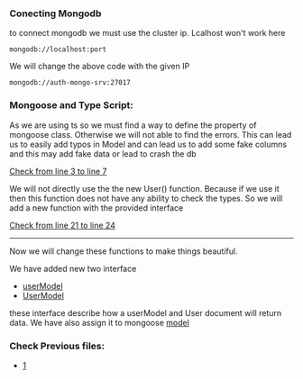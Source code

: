### Conecting Mongodb
to connect mongodb we must use the cluster ip. Lcalhost won't work here
```
mongodb://localhost:port
```
We will change the above code with the given IP
```
mongodb://auth-mongo-srv:27017
```

### Mongoose and Type Script:

As we are using ts so we must find a way to define the property of mongoose class. Otherwise we will not able to find the errors.
This can lead us to easily add typos in Model and can lead us to add some fake columns and this may add fake data or lead to crash the db

[Check from line 3 to line 7](https://github.com/aididalam/ticketing-ms/blob/237b770552eccc713ff7694de1c0f52a8acfdbc9/auth/src/models/user.ts#L3-L7)

We will not directly use the the new User() function. Because if we use it then this function does not have any ability
to check the types. So we will add a new function with the provided interface

[Check from line 21 to line 24](https://github.com/aididalam/ticketing-ms/blob/237b770552eccc713ff7694de1c0f52a8acfdbc9/auth/src/models/user.ts#L21-L24)

---

Now we will change these functions to make things beautiful.

We have added new two interface
- [userModel](#)
- [UserModel](#)

these interface describe how a userModel and User document will return data. We have also assign it to mongoose [model](#)

### Check Previous files:

- [1](https://github.com/aididalam/ticketing-ms/tree/0ee48f002529076e3914ece0f3d7a4f622ea93e4)